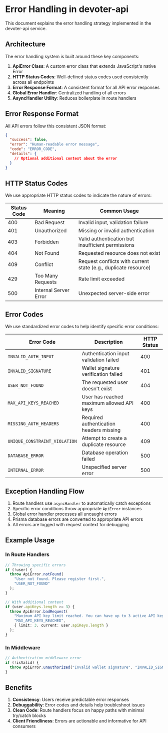 # Error Handling in devoter-api

This document explains the error handling strategy implemented in the devoter-api service.

## Architecture

The error handling system is built around these key components:

1. **ApiError Class**: A custom error class that extends JavaScript's native Error
2. **HTTP Status Codes**: Well-defined status codes used consistently across all endpoints
3. **Error Response Format**: A consistent format for all API error responses
4. **Global Error Handler**: Centralized handling of all errors
5. **AsyncHandler Utility**: Reduces boilerplate in route handlers

## Error Response Format

All API errors follow this consistent JSON format:

```json
{
  "success": false,
  "error": "Human-readable error message",
  "code": "ERROR_CODE",
  "details": {
    // Optional additional context about the error
  }
}
```

## HTTP Status Codes

We use appropriate HTTP status codes to indicate the nature of errors:

| Status Code | Meaning               | Common Usage                                                    |
| ----------- | --------------------- | --------------------------------------------------------------- |
| 400         | Bad Request           | Invalid input, validation failure                               |
| 401         | Unauthorized          | Missing or invalid authentication                               |
| 403         | Forbidden             | Valid authentication but insufficient permissions               |
| 404         | Not Found             | Requested resource does not exist                               |
| 409         | Conflict              | Request conflicts with current state (e.g., duplicate resource) |
| 429         | Too Many Requests     | Rate limit exceeded                                             |
| 500         | Internal Server Error | Unexpected server-side error                                    |

## Error Codes

We use standardized error codes to help identify specific error conditions:

| Error Code                    | Description                               | HTTP Status |
| ----------------------------- | ----------------------------------------- | ----------- |
| `INVALID_AUTH_INPUT`          | Authentication input validation failed    | 400         |
| `INVALID_SIGNATURE`           | Wallet signature verification failed      | 401         |
| `USER_NOT_FOUND`              | The requested user doesn't exist          | 404         |
| `MAX_API_KEYS_REACHED`        | User has reached maximum allowed API keys | 400         |
| `MISSING_AUTH_HEADERS`        | Required authentication headers missing   | 400         |
| `UNIQUE_CONSTRAINT_VIOLATION` | Attempt to create a duplicate resource    | 409         |
| `DATABASE_ERROR`              | Database operation failed                 | 500         |
| `INTERNAL_ERROR`              | Unspecified server error                  | 500         |

## Exception Handling Flow

1. Route handlers use `asyncHandler` to automatically catch exceptions
2. Specific error conditions throw appropriate `ApiError` instances
3. Global error handler processes all uncaught errors
4. Prisma database errors are converted to appropriate API errors
5. All errors are logged with request context for debugging

## Example Usage

### In Route Handlers

```typescript
// Throwing specific errors
if (!user) {
  throw ApiError.notFound(
    "User not found. Please register first.",
    "USER_NOT_FOUND"
  );
}

// With additional context
if (user.apiKeys.length >= 3) {
  throw ApiError.badRequest(
    "Maximum API key limit reached. You can have up to 3 active API keys.",
    "MAX_API_KEYS_REACHED",
    { limit: 3, current: user.apiKeys.length }
  );
}
```

### In Middleware

```typescript
// Authentication middleware error
if (!isValid) {
  throw ApiError.unauthorized("Invalid wallet signature", "INVALID_SIGNATURE");
}
```

## Benefits

1. **Consistency**: Users receive predictable error responses
2. **Debuggability**: Error codes and details help troubleshoot issues
3. **Clean Code**: Route handlers focus on happy paths with minimal try/catch blocks
4. **Client Friendliness**: Errors are actionable and informative for API consumers
